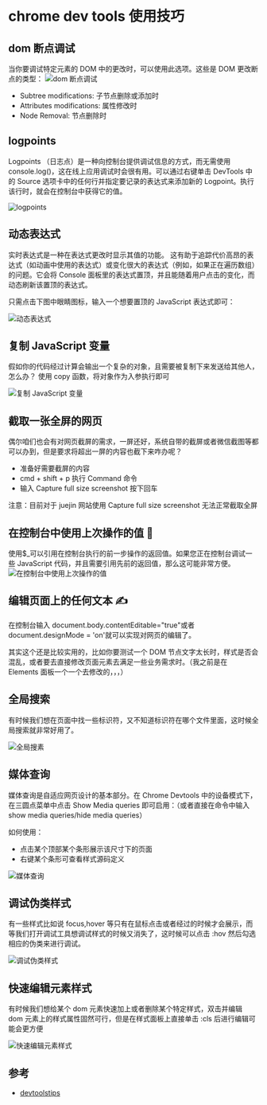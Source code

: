 # chrome dev tools 使用技巧

## dom 断点调试

当你要调试特定元素的 DOM 中的更改时，可以使用此选项。这些是 DOM 更改断点的类型：
![dom 断点调试](../assets/20240129093700.png)

- Subtree modifications: 子节点删除或添加时
- Attributes modifications: 属性修改时
- Node Removal: 节点删除时

## logpoints

Logpoints （日志点）是一种向控制台提供调试信息的方式，而无需使用 console.log()，这在线上应用调试时会很有用。可以通过右键单击 DevTools 中的 Source 选项卡中的任何行并指定要记录的表达式来添加新的 Logpoint。执行该行时，就会在控制台中获得它的值。

![logpoints](../assets/20240130092636.png)

## 动态表达式

实时表达式是一种在表达式更改时显示其值的功能。 这有助于追踪代价高昂的表达式（如动画中使用的表达式）或变化很大的表达式（例如，如果正在遍历数组）的问题。它会将 Console 面板里的表达式置顶，并且能随着用户点击的变化，而动态刷新该置顶的表达式。

只需点击下图中眼睛图标，输入一个想要置顶的 JavaScript 表达式即可：

![动态表达式](../assets/20240130092850.png)

## 复制 JavaScript 变量

假如你的代码经过计算会输出一个复杂的对象，且需要被复制下来发送给其他人，怎么办？
使用 copy 函数，将对象作为入参执行即可

![复制 JavaScript 变量](../assets/20240130093232.png)

## 截取一张全屏的网页

偶尔咱们也会有对网页截屏的需求，一屏还好，系统自带的截屏或者微信截图等都可以办到，但是要求将超出一屏的内容也截下来咋办呢？

- 准备好需要截屏的内容
- cmd + shift + p 执行 Command 命令
- 输入 Capture full size screenshot 按下回车

注意：目前对于 juejin 网站使用 Capture full size screenshot 无法正常截取全屏

## 在控制台中使用上次操作的值 🎃

使用\$\_可以引用在控制台执行的前一步操作的返回值。如果您正在控制台调试一些 JavaScript 代码，并且需要引用先前的返回值，那么这可能非常方便。
![在控制台中使用上次操作的值](../assets/20240131091621.png)

## 编辑页面上的任何文本 ✍

在控制台输入 document.body.contentEditable="true"或者 document.designMode = 'on'就可以实现对网页的编辑了。

其实这个还是比较实用的，比如你要测试一个 DOM 节点文字太长时，样式是否会混乱，或者要去直接修改页面元素去满足一些业务需求时。（我之前是在 Elements 面板一个一个去修改的，，，）

## 全局搜索

有时候我们想在页面中找一些标识符，又不知道标识符在哪个文件里面，这时候全局搜索就非常好用了。

![全局搜素](../assets/20240131092617.png)

## 媒体查询

媒体查询是自适应网页设计的基本部分。在 Chrome Devtools 中的设备模式下，在三圆点菜单中点击 Show Media queries 即可启用：（或者直接在命令中输入 show media queries/hide media queries）

如何使用：

- 点击某个顶部某个条形展示该尺寸下的页面
- 右键某个条形可查看样式源码定义

![媒体查询](../assets/20240131093153.png)

## 调试伪类样式

有一些样式比如说 focus,hover 等只有在鼠标点击或者经过的时候才会展示，而等我们打开调试工具想调试样式的时候又消失了，这时候可以点击 :hov 然后勾选相应的伪类来进行调试。

![调试伪类样式](../assets/20240131093851.png)

## 快速编辑元素样式

有时候我们想给某个 dom 元素快速加上或者删除某个特定样式，双击并编辑 dom 元素上的样式属性固然可行，但是在样式面板上直接单击 :cls 后进行编辑可能会更方便

![快速编辑元素样式](../assets/20240131094831.png)

## 参考

- [devtoolstips](https://devtoolstips.org/)
